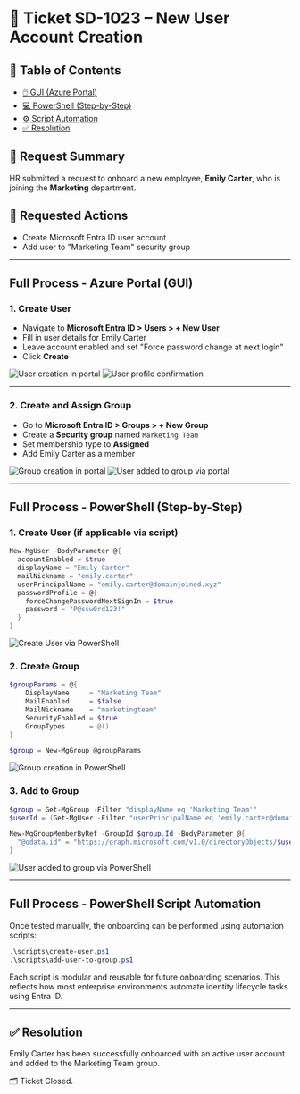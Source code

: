 # 🎫 Ticket SD-1023 – New User Account Creation

## 📘 Table of Contents

- [🖱️ GUI (Azure Portal)](#full-process---azure-portal-gui)
- [💻 PowerShell (Step-by-Step)](#full-process---powershell-step-by-step)
- [⚙️ Script Automation](#full-process---powershell-script-automation)
- [✅ Resolution](#resolution)



## 📄 Request Summary
HR submitted a request to onboard a new employee, **Emily Carter**, who is joining the **Marketing** department.

## 📝 Requested Actions
- Create Microsoft Entra ID user account
- Add user to "Marketing Team" security group

---

## Full Process - Azure Portal (GUI)

### 1. Create User
- Navigate to **Microsoft Entra ID > Users > + New User**
- Fill in user details for Emily Carter
- Leave account enabled and set "Force password change at next login"
- Click **Create**

![User creation in portal](./gui/create-user-portal.png)
![User profile confirmation](./gui/emily-carter-created.png)

---

### 2. Create and Assign Group
- Go to **Microsoft Entra ID > Groups > + New Group**
- Create a **Security group** named `Marketing Team`
- Set membership type to **Assigned**
- Add Emily Carter as a member

![Group creation in portal](./gui/create-group-portal.png)
![User added to group via portal](./gui/add-user-to-group-portal.png)

---

## Full Process - PowerShell (Step-by-Step)

### 1. Create User (if applicable via script)
```powershell
New-MgUser -BodyParameter @{
  accountEnabled = $true
  displayName = "Emily Carter"
  mailNickname = "emily.carter"
  userPrincipalName = "emily.carter@domainjoined.xyz"
  passwordProfile = @{
    forceChangePasswordNextSignIn = $true
    password = "P@ssw0rd123!"
  }
}
```
![Create User via PowerShell](./powershell/create-user-via-ps.png)

### 2. Create Group
```powershell
$groupParams = @{
    DisplayName     = "Marketing Team"
    MailEnabled     = $false
    MailNickname    = "marketingteam"
    SecurityEnabled = $true
    GroupTypes      = @()
}

$group = New-MgGroup @groupParams
```

![Group creation in PowerShell](./powershell/create-security-group-ps.png)

### 3. Add to Group
```powershell
$group = Get-MgGroup -Filter "displayName eq 'Marketing Team'"
$userId = (Get-MgUser -Filter "userPrincipalName eq 'emily.carter@domainjoined.xyz'").Id

New-MgGroupMemberByRef -GroupId $group.Id -BodyParameter @{
  "@odata.id" = "https://graph.microsoft.com/v1.0/directoryObjects/$userId"
}
```

![User added to group via PowerShell](./powershell/add-user-to-group-ps.png)

---

## Full Process - PowerShell Script Automation

Once tested manually, the onboarding can be performed using automation scripts:

```powershell
.\scripts\create-user.ps1
.\scripts\add-user-to-group.ps1
```

Each script is modular and reusable for future onboarding scenarios. This reflects how most enterprise environments automate identity lifecycle tasks using Entra ID.

---

## ✅ Resolution
Emily Carter has been successfully onboarded with an active user account and added to the Marketing Team group.

🗂️ Ticket Closed.
